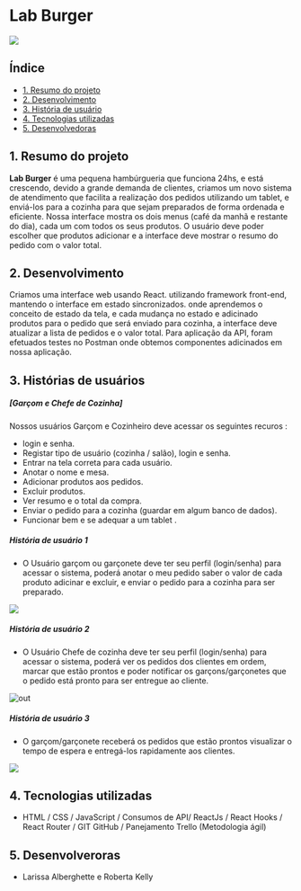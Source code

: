 # Lab Burger 
![](https://github.com/laris28/SAP005-burger-queen/blob/035064274431dc07df43079f3ebcaa634104c98d/src/pages/img/logo.png)

## Índice

- [1. Resumo do projeto](#1-resumo-do-projeto)
- [2. Desenvolvimento](#3-Desenvolvimento)
- [3. História de usuário](#5-Histórias-de-usuários)
- [4. Tecnologias utilizadas](#6-Tecnologias)
- [5. Desenvolvedoras](#7-Desenvolveroras)



## 1. Resumo do projeto

**Lab Burger** é uma pequena hambúrgueria que funciona 24hs, e está crescendo, devido a grande demanda de clientes, criamos um novo sistema de atendimento que facilita a realização dos pedidos utilizando um tablet, e enviá-los para a cozinha para que sejam preparados de forma ordenada e eficiente.
Nossa interface mostra os dois menus (café da manhã e restante do dia), cada um com todos os seus produtos. O usuário deve poder escolher que produtos
adicionar e a interface deve mostrar o resumo do pedido com o valor total.

## 2. Desenvolvimento

Criamos uma interface web usando React. utilizando framework front-end, mantendo o interface em estado sincronizados. onde aprendemos o conceito de estado da tela, e cada mudança no estado e adicinado produtos para o pedido que será enviado para cozinha, a interface deve atualizar a lista de pedidos e o valor total.
Para aplicação da API, foram efetuados testes no Postman onde obtemos componentes adicinados em nossa aplicação. 

## 3. Histórias de usuários

##### [Garçom e Chefe de Cozinha]

Nossos usuários Garçom e Cozinheiro deve acessar os seguintes recuros :

* login e senha.
* Registar tipo de usuário (cozinha / salão), login e senha.
* Entrar na tela correta para cada usuário.
* Anotar o nome e mesa.
* Adicionar produtos aos pedidos.
* Excluir produtos.
* Ver resumo e o total da compra.
* Enviar o pedido para a cozinha (guardar em algum banco de dados).
* Funcionar bem e se adequar a um tablet .

##### História de usuário 1
* O Usuário garçom ou garçonete deve ter seu perfil (login/senha) para acessar o sistema, poderá anotar o meu pedido saber o valor de cada produto adicinar e excluir, e enviar o pedido para a cozinha para ser preparado.

![](https://github.com/laris28/SAP005-burger-queen/blob/5df1b35801f2ddc3c7894100b15d2f33296f6a1b/src/Pedro%20garçom%20logado%20faz%20pedido%20.gif)

##### História de usuário 2
* O Usuário Chefe de cozinha deve ter seu perfil (login/senha) para acessar o sistema, poderá ver os pedidos dos clientes em ordem, marcar que estão prontos e poder notificar os garçons/garçonetes que o pedido está pronto para ser entregue ao cliente.

![out](https://github.com/laris28/SAP005-burger-queen/blob/5df1b35801f2ddc3c7894100b15d2f33296f6a1b/src/Juca%20Cozinha%20recebe%20pedido%20.gif)

##### História de usuário 3
* O garçom/garçonete receberá os pedidos que estão prontos visualizar o tempo de espera e entregá-los rapidamente aos clientes.

![](https://github.com/laris28/SAP005-burger-queen/blob/5df1b35801f2ddc3c7894100b15d2f33296f6a1b/src/Pedro%20recebe%20pedido%20da%20cozinha%20.gif)

## 4. Tecnologias utilizadas

* HTML / CSS / JavaScript / Consumos de API/ ReactJs / React Hooks / React Router / GIT GitHub / Panejamento Trello (Metodologia ágil)

## 5. Desenvolveroras
 * Larissa Alberghette e Roberta Kelly  

